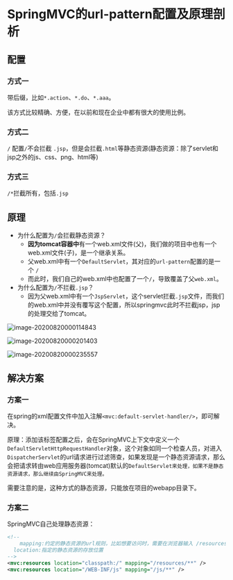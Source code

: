 # SpringMVC的url-pattern配置及原理剖析

## 配置

### 方式一

带后缀，比如`*.action`、`*.do`、`*.aaa`。

该方式比较精确、方便，在以前和现在企业中都有很大的使用比例。

### 方式二

`/`
配置`/`不会拦截 `.jsp`，但是会拦截`.html`等静态资源(静态资源：除了servlet和jsp之外的js、css、png、html等)



### 方式三

`/*`拦截所有，包括`.jsp`



## 原理

- 为什么配置为`/`会拦截静态资源？
  - **因为tomcat容器中**有一个web.xml文件(父)，我们做的项目中也有一个web.xml文件(子)，是一个继承关系。
  - 父web.xml中有一个`DefaultServlet`，其对应的`url-pattern`配置的是一个 `/`
  - 而此时，我们自己的web.xml中也配置了一个`/`，导致覆盖了父`web.xml`。
- 为什么配置为`/`不拦截`.jsp`？
  - 因为父web.xml中有一个`JspServlet`，这个servlet拦截`.jsp`文件，而我们的web.xml中并没有覆写这个配置，所以springmvc此时不拦截jsp，jsp的处理交给了tomcat。



![image-20200820000114843](https://imagebed-1259286100.cos.ap-beijing.myqcloud.com/img/2020-08-20_00-00-31.png)



![image-20200820000201403](https://imagebed-1259286100.cos.ap-beijing.myqcloud.com/img/2020-08-20_00-01-45.png)



![image-20200820000235557](https://imagebed-1259286100.cos.ap-beijing.myqcloud.com/img/2020-08-20_00-02-14.png)





## 解决方案

### 方案一

在spring的xml配置文件中加入注解`<mvc:default-servlet-handler/>`，即可解决。

原理：添加该标签配置之后，会在SpringMVC上下文中定义一个`DefaultServletHttpRequestHandler`对象，这个对象如同一个检查人员，对进入`DispatcherServlet`的url请求进行过滤筛查，如果发现是一个静态资源请求，那么会把请求转由web应用服务器(tomcat)默认的`DefaultServlet来处理，如果不是静态资源请求，那么继续由SpringMVC来处理。`

需要注意的是，这种方式的静态资源，只能放在项目的webapp目录下。

### 方案二

SpringMVC自己处理静态资源：

```xml
<!--
	mapping:约定的静态资源的url规则，比如想要访问时，需要在浏览器输入 /resources/xxx.html
  location:指定的静态资源的存放位置
-->
<mvc:resources location="classpath:/" mapping="/resources/**" />
<mvc:resources location="/WEB-INF/js" mapping="/js/**" />
```

